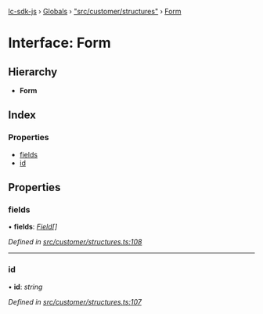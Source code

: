 [lc-sdk-js](../README.md) › [Globals](../globals.md) › ["src/customer/structures"](../modules/_src_customer_structures_.md) › [Form](_src_customer_structures_.form.md)

# Interface: Form

## Hierarchy

* **Form**

## Index

### Properties

* [fields](_src_customer_structures_.form.md#fields)
* [id](_src_customer_structures_.form.md#id)

## Properties

###  fields

• **fields**: *[Field](_src_customer_structures_.field.md)[]*

*Defined in [src/customer/structures.ts:108](https://github.com/livechat/lc-sdk-js/blob/38eeefe/src/customer/structures.ts#L108)*

___

###  id

• **id**: *string*

*Defined in [src/customer/structures.ts:107](https://github.com/livechat/lc-sdk-js/blob/38eeefe/src/customer/structures.ts#L107)*
